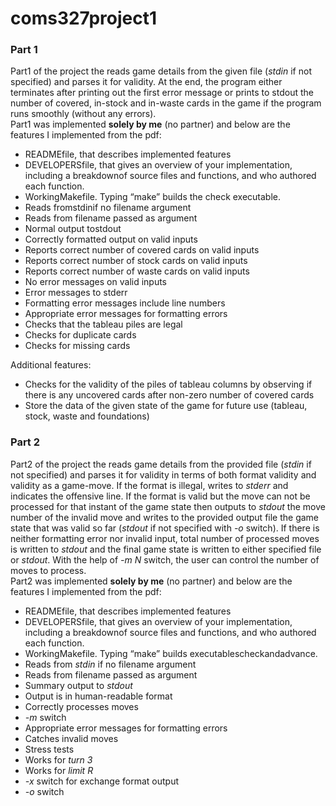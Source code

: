 # coms327project1
### Part 1
Part1 of the project the reads game details from the given file (_stdin_ if not specified) and parses it for validity. At the end, the program either terminates after printing out the first error message or prints to stdout the number of covered, in-stock and in-waste cards in the game if the program runs smoothly (without any errors).  
Part1 was implemented **solely by me** (no partner) and below are the features I implemented from the pdf:
* READMEfile, that describes implemented features
* DEVELOPERSfile, that gives an overview of your implementation, including a breakdownof source files and functions, and who authored each function.
* WorkingMakefile.  Typing “make” builds the check executable.
* Reads fromstdinif no filename argument
* Reads from filename passed as argument
* Normal output tostdout
* Correctly formatted output on valid inputs
* Reports correct number of covered cards on valid inputs
* Reports correct number of stock cards on valid inputs
* Reports correct number of waste cards on valid inputs
* No error messages on valid inputs
* Error messages to stderr
* Formatting error messages include line numbers
* Appropriate error messages for formatting errors
* Checks that the tableau piles are legal
* Checks for duplicate cards
* Checks for missing cards

Additional features:
* Checks for the validity of the piles of tableau columns by observing if there is any uncovered cards after non-zero number of covered cards
* Store the data of the given state of the game for future use (tableau, stock, waste and foundations)


### Part 2
Part2 of the project the reads game details from the provided file (_stdin_ if not specified) and parses it for validity in terms of both format validity and validity as a game-move. If the format is illegal, writes to _stderr_ and indicates the offensive line. If the format is valid but the move can not be processed for that instant of the game state then outputs to _stdout_ the move number of the invalid move and writes to the provided output file the game state that was valid so far (_stdout_ if not specified with _-o_ switch). If there is neither formatting error nor invalid input, total number of processed moves is written to _stdout_ and the final game state is written to either specified file or _stdout_. With the help of _-m N_ switch, the user can control the number of moves to process.  
Part2 was implemented **solely by me** (no partner) and below are the features I implemented from the pdf:
* READMEfile, that describes implemented features
* DEVELOPERSfile, that gives an overview of your implementation, including a breakdownof source files and functions, and who authored each function.
* WorkingMakefile.  Typing “make” builds executablescheckandadvance.
* Reads from _stdin_ if no filename argument
* Reads from filename passed as argument
* Summary output to _stdout_
* Output is in human-readable format
* Correctly processes moves
* _-m_ switch
* Appropriate error messages for formatting errors
* Catches invalid moves
* Stress tests
* Works for _turn 3_
* Works for _limit R_
* _-x_ switch for exchange format output
* _-o_ switch
